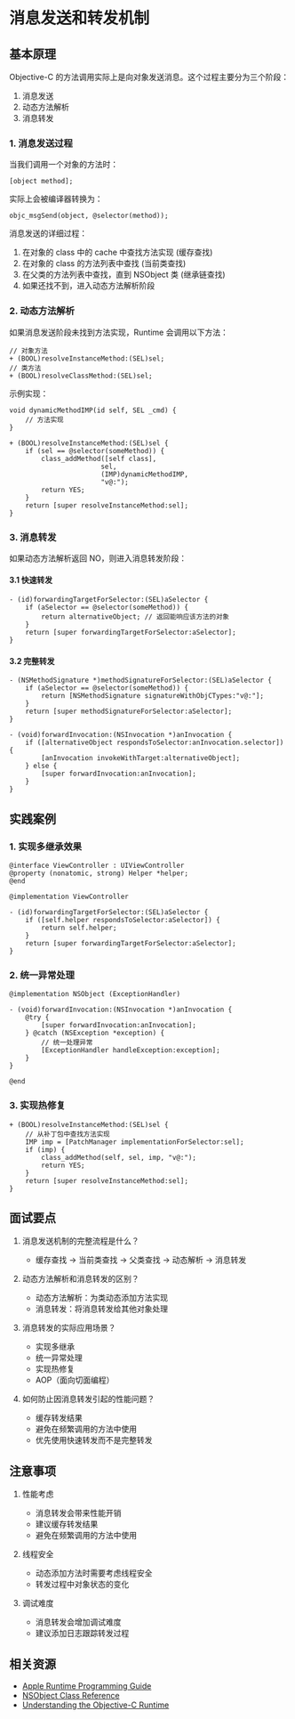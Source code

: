 # 消息发送和转发机制

## 基本原理

Objective-C 的方法调用实际上是向对象发送消息。这个过程主要分为三个阶段：
1. 消息发送
2. 动态方法解析
3. 消息转发

### 1. 消息发送过程

当我们调用一个对象的方法时：
```objc
[object method];
```

实际上会被编译器转换为：
```objc
objc_msgSend(object, @selector(method));
```

消息发送的详细过程：
1. 在对象的 class 中的 cache 中查找方法实现 (缓存查找)
2. 在对象的 class 的方法列表中查找 (当前类查找)
3. 在父类的方法列表中查找，直到 NSObject 类 (继承链查找)
4. 如果还找不到，进入动态方法解析阶段

### 2. 动态方法解析

如果消息发送阶段未找到方法实现，Runtime 会调用以下方法：

```objc
// 对象方法
+ (BOOL)resolveInstanceMethod:(SEL)sel;
// 类方法
+ (BOOL)resolveClassMethod:(SEL)sel;
```

示例实现：
```objc
void dynamicMethodIMP(id self, SEL _cmd) {
    // 方法实现
}

+ (BOOL)resolveInstanceMethod:(SEL)sel {
    if (sel == @selector(someMethod)) {
        class_addMethod([self class],
                       sel,
                       (IMP)dynamicMethodIMP,
                       "v@:");
        return YES;
    }
    return [super resolveInstanceMethod:sel];
}
```

### 3. 消息转发

如果动态方法解析返回 NO，则进入消息转发阶段：

#### 3.1 快速转发
```objc
- (id)forwardingTargetForSelector:(SEL)aSelector {
    if (aSelector == @selector(someMethod)) {
        return alternativeObject; // 返回能响应该方法的对象
    }
    return [super forwardingTargetForSelector:aSelector];
}
```

#### 3.2 完整转发
```objc
- (NSMethodSignature *)methodSignatureForSelector:(SEL)aSelector {
    if (aSelector == @selector(someMethod)) {
        return [NSMethodSignature signatureWithObjCTypes:"v@:"];
    }
    return [super methodSignatureForSelector:aSelector];
}

- (void)forwardInvocation:(NSInvocation *)anInvocation {
    if ([alternativeObject respondsToSelector:anInvocation.selector]) {
        [anInvocation invokeWithTarget:alternativeObject];
    } else {
        [super forwardInvocation:anInvocation];
    }
}
```

## 实践案例

### 1. 实现多继承效果
```objc
@interface ViewController : UIViewController
@property (nonatomic, strong) Helper *helper;
@end

@implementation ViewController

- (id)forwardingTargetForSelector:(SEL)aSelector {
    if ([self.helper respondsToSelector:aSelector]) {
        return self.helper;
    }
    return [super forwardingTargetForSelector:aSelector];
}
```

### 2. 统一异常处理
```objc
@implementation NSObject (ExceptionHandler)

- (void)forwardInvocation:(NSInvocation *)anInvocation {
    @try {
        [super forwardInvocation:anInvocation];
    } @catch (NSException *exception) {
        // 统一处理异常
        [ExceptionHandler handleException:exception];
    }
}

@end
```

### 3. 实现热修复
```objc
+ (BOOL)resolveInstanceMethod:(SEL)sel {
    // 从补丁包中查找方法实现
    IMP imp = [PatchManager implementationForSelector:sel];
    if (imp) {
        class_addMethod(self, sel, imp, "v@:");
        return YES;
    }
    return [super resolveInstanceMethod:sel];
}
```

## 面试要点

1. 消息发送机制的完整流程是什么？
   - 缓存查找 -> 当前类查找 -> 父类查找 -> 动态解析 -> 消息转发

2. 动态方法解析和消息转发的区别？
   - 动态方法解析：为类动态添加方法实现
   - 消息转发：将消息转发给其他对象处理

3. 消息转发的实际应用场景？
   - 实现多继承
   - 统一异常处理
   - 实现热修复
   - AOP（面向切面编程）

4. 如何防止因消息转发引起的性能问题？
   - 缓存转发结果
   - 避免在频繁调用的方法中使用
   - 优先使用快速转发而不是完整转发

## 注意事项

1. 性能考虑
   - 消息转发会带来性能开销
   - 建议缓存转发结果
   - 避免在频繁调用的方法中使用

2. 线程安全
   - 动态添加方法时需要考虑线程安全
   - 转发过程中对象状态的变化

3. 调试难度
   - 消息转发会增加调试难度
   - 建议添加日志跟踪转发过程

## 相关资源

- [Apple Runtime Programming Guide](https://developer.apple.com/library/archive/documentation/Cocoa/Conceptual/ObjCRuntimeGuide/Articles/ocrtHowMessagingWorks.html)
- [NSObject Class Reference](https://developer.apple.com/documentation/objectivec/nsobject)
- [Understanding the Objective-C Runtime](http://cocoasamurai.blogspot.com/2010/01/understanding-objective-c-runtime.html)
